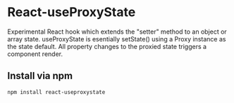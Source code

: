 # React-useProxyState

Experimental React hook which extends the "setter" method to an object or array state. useProxyState is esentially setState() using a Proxy instance as the state default. All property changes to the proxied state triggers a component render.

## Install via npm
```
npm install react-useproxystate
```
